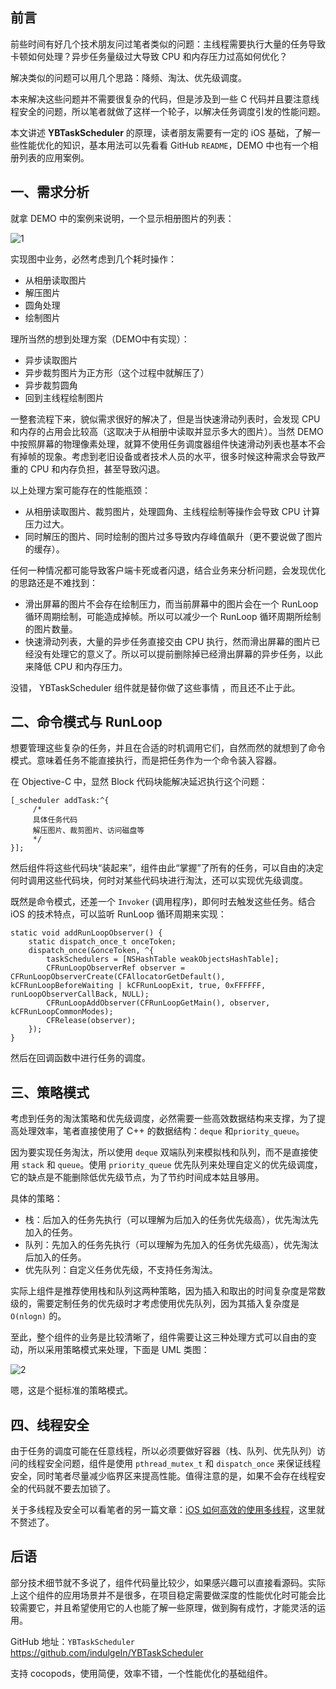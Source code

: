 
## 前言

前些时间有好几个技术朋友问过笔者类似的问题：主线程需要执行大量的任务导致卡顿如何处理？异步任务量级过大导致 CPU 和内存压力过高如何优化？

解决类似的问题可以用几个思路：降频、淘汰、优先级调度。

本来解决这些问题并不需要很复杂的代码，但是涉及到一些 C 代码并且要注意线程安全的问题，所以笔者就做了这样一个轮子，以解决任务调度引发的性能问题。

本文讲述 **YBTaskScheduler** 的原理，读者朋友需要有一定的 iOS 基础，了解一些性能优化的知识，基本用法可以先看看 GitHub `README`，DEMO 中也有一个相册列表的应用案例。

## 一、需求分析

就拿 DEMO 中的案例来说明，一个显示相册图片的列表：

![1](http://)
 
实现图中业务，必然考虑到几个耗时操作：

* 从相册读取图片
* 解压图片
* 圆角处理
* 绘制图片

理所当然的想到处理方案（DEMO中有实现）：

* 异步读取图片
* 异步裁剪图片为正方形（这个过程中就解压了）
* 异步裁剪圆角
* 回到主线程绘制图片

一整套流程下来，貌似需求很好的解决了，但是当快速滑动列表时，会发现 CPU 和内存的占用会比较高（这取决于从相册中读取并显示多大的图片）。当然 DEMO 中按照屏幕的物理像素处理，就算不使用任务调度器组件快速滑动列表也基本不会有掉帧的现象。考虑到老旧设备或者技术人员的水平，很多时候这种需求会导致严重的 CPU 和内存负担，甚至导致闪退。

以上处理方案可能存在的性能瓶颈：

* 从相册读取图片、裁剪图片，处理圆角、主线程绘制等操作会导致 CPU 计算压力过大。
* 同时解压的图片、同时绘制的图片过多导致内存峰值飙升（更不要说做了图片的缓存）。

任何一种情况都可能导致客户端卡死或者闪退，结合业务来分析问题，会发现优化的思路还是不难找到：

* 滑出屏幕的图片不会存在绘制压力，而当前屏幕中的图片会在一个 RunLoop 循环周期绘制，可能造成掉帧。所以可以减少一个 RunLoop 循环周期所绘制的图片数量。
* 快速滑动列表，大量的异步任务直接交由 CPU 执行，然而滑出屏幕的图片已经没有处理它的意义了。所以可以提前删除掉已经滑出屏幕的异步任务，以此来降低 CPU 和内存压力。

没错， YBTaskScheduler 组件就是替你做了这些事情 ，而且还不止于此。

## 二、命令模式与 RunLoop

想要管理这些复杂的任务，并且在合适的时机调用它们，自然而然的就想到了命令模式。意味着任务不能直接执行，而是把任务作为一个命令装入容器。

在 Objective-C 中，显然 Block 代码块能解决延迟执行这个问题：

```objc
[_scheduler addTask:^{
     /* 
     具体任务代码
     解压图片、裁剪图片、访问磁盘等 
     */
}];
```

然后组件将这些代码块“装起来”，组件由此“掌握”了所有的任务，可以自由的决定何时调用这些代码块，何时对某些代码块进行淘汰，还可以实现优先级调度。

既然是命令模式，还差一个 `Invoker` (调用程序)，即何时去触发这些任务。结合 iOS 的技术特点，可以监听 RunLoop 循环周期来实现：

```objc
static void addRunLoopObserver() {
    static dispatch_once_t onceToken;
    dispatch_once(&onceToken, ^{
        taskSchedulers = [NSHashTable weakObjectsHashTable];
        CFRunLoopObserverRef observer = CFRunLoopObserverCreate(CFAllocatorGetDefault(), kCFRunLoopBeforeWaiting | kCFRunLoopExit, true, 0xFFFFFF, runLoopObserverCallBack, NULL);
        CFRunLoopAddObserver(CFRunLoopGetMain(), observer, kCFRunLoopCommonModes);
        CFRelease(observer);
    });
}
```

然后在回调函数中进行任务的调度。

## 三、策略模式

考虑到任务的淘汰策略和优先级调度，必然需要一些高效数据结构来支撑，为了提高处理效率，笔者直接使用了 C++ 的数据结构：`deque` 和`priority_queue`。

因为要实现任务淘汰，所以使用 `deque` 双端队列来模拟栈和队列，而不是直接使用 `stack` 和 `queue`。使用 `priority_queue` 优先队列来处理自定义的优先级调度，它的缺点是不能删除低优先级节点，为了节约时间成本姑且够用。

具体的策略：

* 栈：后加入的任务先执行（可以理解为后加入的任务优先级高），优先淘汰先加入的任务。
* 队列：先加入的任务先执行（可以理解为先加入的任务优先级高），优先淘汰后加入的任务。
* 优先队列：自定义任务优先级，不支持任务淘汰。

实际上组件是推荐使用栈和队列这两种策略，因为插入和取出的时间复杂度是常数级的，需要定制任务的优先级时才考虑使用优先队列，因为其插入复杂度是 `O(nlogn)` 的。

至此，整个组件的业务是比较清晰了，组件需要让这三种处理方式可以自由的变动，所以采用策略模式来处理，下面是 UML 类图：

![2](http://)

嗯，这是个挺标准的策略模式。

## 四、线程安全

由于任务的调度可能在任意线程，所以必须要做好容器（栈、队列、优先队列）访问的线程安全问题，组件是使用 `pthread_mutex_t` 和 `dispatch_once` 来保证线程安全，同时笔者尽量减少临界区来提高性能。值得注意的是，如果不会存在线程安全的代码就不要去加锁了。

关于多线程及安全可以看笔者的另一篇文章：[iOS 如何高效的使用多线程](https://www.jianshu.com/p/594d15d6c6a7)，这里就不赘述了。

## 后语

部分技术细节就不多说了，组件代码量比较少，如果感兴趣可以直接看源码。实际上这个组件的应用场景并不是很多，在项目稳定需要做深度的性能优化时可能会比较需要它，并且希望使用它的人也能了解一些原理，做到胸有成竹，才能灵活的运用。

GitHub 地址：`YBTaskScheduler` https://github.com/indulgeIn/YBTaskScheduler

支持 cocopods，使用简便，效率不错，一个性能优化的基础组件。

